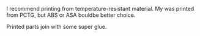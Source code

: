 I recommend printing from temperature-resistant material. My was printed from PCTG, but ABS or ASA bouldbe better choice.

Printed parts join with some super glue.
